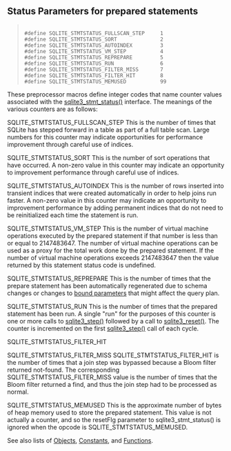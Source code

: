 ## Status Parameters for prepared statements




> ```
> 
> #define SQLITE_STMTSTATUS_FULLSCAN_STEP     1
> #define SQLITE_STMTSTATUS_SORT              2
> #define SQLITE_STMTSTATUS_AUTOINDEX         3
> #define SQLITE_STMTSTATUS_VM_STEP           4
> #define SQLITE_STMTSTATUS_REPREPARE         5
> #define SQLITE_STMTSTATUS_RUN               6
> #define SQLITE_STMTSTATUS_FILTER_MISS       7
> #define SQLITE_STMTSTATUS_FILTER_HIT        8
> #define SQLITE_STMTSTATUS_MEMUSED           99
> 
> ```



These preprocessor macros define integer codes that name counter
values associated with the [sqlite3\_stmt\_status()](../c3ref/stmt_status.html) interface.
The meanings of the various counters are as follows:




SQLITE\_STMTSTATUS\_FULLSCAN\_STEP
This is the number of times that SQLite has stepped forward in
a table as part of a full table scan. Large numbers for this counter
may indicate opportunities for performance improvement through
careful use of indices.



SQLITE\_STMTSTATUS\_SORT
This is the number of sort operations that have occurred.
A non\-zero value in this counter may indicate an opportunity to
improvement performance through careful use of indices.



SQLITE\_STMTSTATUS\_AUTOINDEX
This is the number of rows inserted into transient indices that
were created automatically in order to help joins run faster.
A non\-zero value in this counter may indicate an opportunity to
improvement performance by adding permanent indices that do not
need to be reinitialized each time the statement is run.



SQLITE\_STMTSTATUS\_VM\_STEP
This is the number of virtual machine operations executed
by the prepared statement if that number is less than or equal
to 2147483647\. The number of virtual machine operations can be
used as a proxy for the total work done by the prepared statement.
If the number of virtual machine operations exceeds 2147483647
then the value returned by this statement status code is undefined.



SQLITE\_STMTSTATUS\_REPREPARE
This is the number of times that the prepare statement has been
automatically regenerated due to schema changes or changes to
[bound parameters](../lang_expr.html#varparam) that might affect the query plan.



SQLITE\_STMTSTATUS\_RUN
This is the number of times that the prepared statement has
been run. A single "run" for the purposes of this counter is one
or more calls to [sqlite3\_step()](../c3ref/step.html) followed by a call to [sqlite3\_reset()](../c3ref/reset.html).
The counter is incremented on the first [sqlite3\_step()](../c3ref/step.html) call of each
cycle.




SQLITE\_STMTSTATUS\_FILTER\_HIT  

SQLITE\_STMTSTATUS\_FILTER\_MISS
SQLITE\_STMTSTATUS\_FILTER\_HIT is the number of times that a join
step was bypassed because a Bloom filter returned not\-found. The
corresponding SQLITE\_STMTSTATUS\_FILTER\_MISS value is the number of
times that the Bloom filter returned a find, and thus the join step
had to be processed as normal.



SQLITE\_STMTSTATUS\_MEMUSED
This is the approximate number of bytes of heap memory
used to store the prepared statement. This value is not actually
a counter, and so the resetFlg parameter to sqlite3\_stmt\_status()
is ignored when the opcode is SQLITE\_STMTSTATUS\_MEMUSED.




See also lists of
 [Objects](../c3ref/objlist.html),
 [Constants](../c3ref/constlist.html), and
 [Functions](../c3ref/funclist.html).


